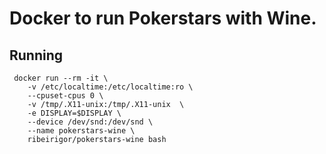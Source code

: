 # Docker to run Pokerstars with Wine.

## Running
```
 docker run --rm -it \
	-v /etc/localtime:/etc/localtime:ro \
	--cpuset-cpus 0 \
	-v /tmp/.X11-unix:/tmp/.X11-unix  \
	-e DISPLAY=$DISPLAY \
	--device /dev/snd:/dev/snd \
	--name pokerstars-wine \
	ribeirigor/pokerstars-wine bash
```